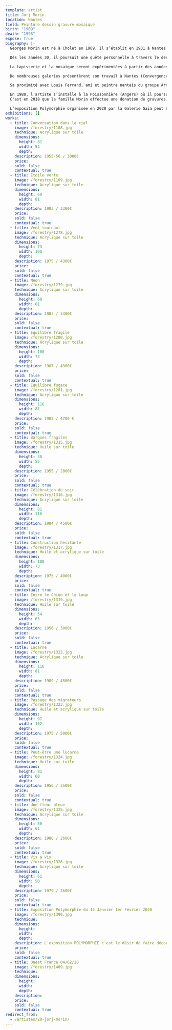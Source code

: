```yaml
---
template: artist
title: Jorj Morin
location: Nantes
field: Peinture dessin gravure mosaique
birth: "1909"
death: "1995"
expose: true
biography: |-
  Georges Morin est né à Cholet en 1909. Il s’établit en 1931 à Nantes en tant que graphiste indépendant puis exercera comme dessinateur publicitaire jusqu’au milieu des années 60 doté d'un style clair, épuré et teinté humour, pour la Biscuiterie Nantaise, Cassegrain, Cinzano, Petit Navire, Decré…

  Dès les années 30, il poursuit une quête personnelle à travers le dessin, la peinture et en 1947 la gravure. Morin devient un membre actif du groupe d’artistes nantais Archipel.

  La tapisserie et la mosaïque seront expérimentées à partir des années 50 et donneront place à la fin des années 60 au monumental avec une trentaine d’installations dans des écoles et lycées principalement.

  De nombreuses galeries présentèrent son travail à Nantes (Convergence), Paris (La Demeure), Lyon ( L’œil écoute). Par ailleurs, Morin organisera également des expositions personnelles à Bruxelles, Essen-Werden, Hamburg, Augsburg, Köln.

  Sa proximité avec Louis Ferrand, ami et peintre nantais du groupe Archipel sera concrétisée par une exposition commune au château des ducs de Bretagne en 1991.

  En 1980, l'artiste s’installe à la Poissonnière (Angers) où il poursuit son œuvre de peintre et de graveur, jusqu’à son décès le 13 Mai 1995.
  C'est en 2018 que la famille Morin effectue une donation de gravures, au Musée des Arts de Nantes.

  L’exposition Polymorphie organisée en 2020 par la Galerie Gaïa peut être définie par bien des termes, mais celui de rétrospective n'en fait pas partie. Ainsi, il s'agit du désir de faire découvrir à un public non familier à l'art de Morin comme il est passionnant de regarder un artiste se confronter à des supports différents et qui offrent des contraintes jubilatoires. Qu’importe les dates de ces œuvres passées, car au présent, ses lignes claires et cette palette de couleurs nous font intimement vibrer.
exhibitions: []
works:
  - title: Conversation dans le ciel
    image: /forestry/1108.jpg
    technique: Acrylique sur toile
    dimensions:
      height: 81
      width: 54
      depth: 
    description: 1955-56 / 3000€
    price: 
    sold: false
    contextual: true
  - title: Etoile verte
    image: /forestry/1109.jpg
    technique: Acrylique sur toile
    dimensions:
      height: 60
      width: 81
      depth: 
    description: 1983 / 3300€
    price: 
    sold: false
    contextual: true
  - title: Vent tournant
    image: /forestry/1278.jpg
    technique: Acrylique sur toile
    dimensions:
      height: 73
      width: 100
      depth: 
    description: 1975 / 4300€
    price: 
    sold: false
    contextual: true
  - title: Neon
    image: /forestry/1279.jpg
    technique: Acrylique sur toile
    dimensions:
      height: 60
      width: 81
      depth: 
    description: 1983 / 3300€
    price: 
    sold: false
    contextual: true
  - title: Equilibre fragile
    image: /forestry/1280.jpg
    technique: Acrylique sur toile
    dimensions:
      height: 100
      width: 73
      depth: 
    description: 1987 / 4300€
    price: 
    sold: false
    contextual: true
  - title: Equilibre fugace
    image: /forestry/1281.jpg
    technique: Acrylique sur toile
    dimensions:
      height: 116
      width: 81
      depth: 
    description: 1983 / 4700 € 
    price: 
    sold: false
    contextual: true
  - title: Barques fragiles 
    image: /forestry/1315.jpg
    technique: Huile sur toile
    dimensions:
      height: 38
      width: 55
      depth: 
    description: 1955 / 2000€
    price: 
    sold: false
    contextual: true
  - title: Célébration du soir
    image: /forestry/1316.jpg
    technique: Acrylique sur toile
    dimensions:
      height: 81
      width: 116
      depth: 
    description: 1984 / 4500€
    price: 
    sold: false
    contextual: true
  - title: Construction hésitante
    image: /forestry/1317.jpg
    technique: Huile et acrylique sur toile
    dimensions:
      height: 100
      width: 73
      depth: 
    description: 1975 / 4000€
    price: 
    sold: false
    contextual: true
  - title: Entre le Chien et le Loup
    image: /forestry/1319.jpg
    technique: Huile sur toile
    dimensions:
      height: 54
      width: 65
      depth: 
    description: 1956 / 3000€
    price: 
    sold: false
    contextual: true
  - title: Lucarne
    image: /forestry/1322.jpg
    technique: Acrylique sur toile
    dimensions:
      height: 116
      width: 81
      depth: 
    description: 1989 / 4500€
    price: 
    sold: false
    contextual: true
  - title: Passage des migrateurs
    image: /forestry/1323.jpg
    technique: Huile et acrylique sur toile
    dimensions:
      height: 97
      width: 162
      depth: 
    description: 1975 / 5000€
    price: 
    sold: false
    contextual: true
  - title: Peut-être une lucarne
    image: /forestry/1324.jpg
    technique: Huile sur toile
    dimensions:
      height: 81
      width: 60
      depth: 
    description: 1956 / 3500€
    price: 
    sold: false
    contextual: true
  - title: Une fleur bleue
    image: /forestry/1325.jpg
    technique: Acrylique sur toile
    dimensions:
      height: 50
      width: 61
      depth: 
    description: 1980 / 2600€
    price: 
    sold: false
    contextual: true
  - title: Vis a vis
    image: /forestry/1326.jpg
    technique: Acrylique sur toile
    dimensions:
      height: 61
      width: 50
      depth: 
    description: 1979 / 2600€
    price: 
    sold: false
    contextual: true
  - title: Exposition Polymorphie du 16 Janvier 1er Février 2020
    image: /forestry/1390.jpg
    technique: 
    dimensions:
      height: 
      width: 
      depth: 
    description: L'exposition POLYMORPHIE c'est le désir de faire découvrir à ceux qui ne connaissent pas l'artiste nantais Jorj Morin, comme il est passionnant de regarder un artiste se confronter à des supports différents qui offrent des contraintes jubilatoires. Découvrir ses peintures, ses gravures mais aussi des gouaches, des stèles et des tapisseries, où la ligne claire et la palette de couleurs nous font intimement vibrer.
    price: 
    sold: false
    contextual: true
  - title: Ouest France 04/02/20
    image: /forestry/1409.jpg
    technique: 
    dimensions:
      height: 
      width: 
      depth: 
    description: 
    price: 
    sold: false
    contextual: true
redirect_from:
  - /artistes/20-jorj-morin/
---
```

